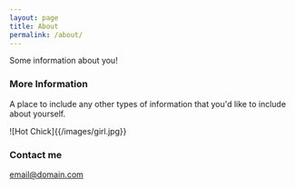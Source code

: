 ```yaml
---
layout: page
title: About
permalink: /about/
---
```


Some information about you!

### More Information

A place to include any other types of information that you'd like to include about yourself. 

![Hot Chick]{{/images/girl.jpg}}

### Contact me

[email@domain.com](mailto:email@domain.com)